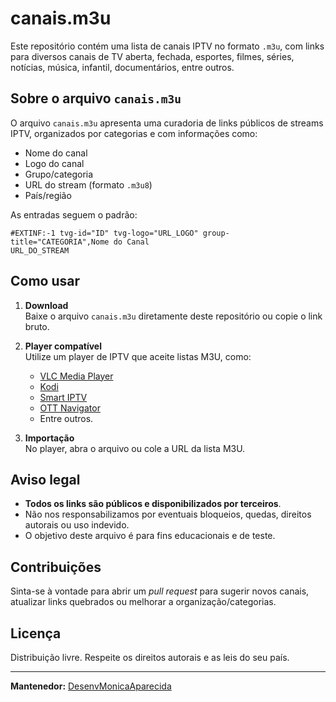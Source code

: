 # canais.m3u

Este repositório contém uma lista de canais IPTV no formato `.m3u`, com links para diversos canais de TV aberta, fechada, esportes, filmes, séries, notícias, música, infantil, documentários, entre outros.

## Sobre o arquivo `canais.m3u`

O arquivo `canais.m3u` apresenta uma curadoria de links públicos de streams IPTV, organizados por categorias e com informações como:

- Nome do canal
- Logo do canal
- Grupo/categoria
- URL do stream (formato `.m3u8`)
- País/região

As entradas seguem o padrão:

```
#EXTINF:-1 tvg-id="ID" tvg-logo="URL_LOGO" group-title="CATEGORIA",Nome do Canal
URL_DO_STREAM
```

## Como usar

1. **Download**  
   Baixe o arquivo `canais.m3u` diretamente deste repositório ou copie o link bruto.

2. **Player compatível**  
   Utilize um player de IPTV que aceite listas M3U, como:
   - [VLC Media Player](https://www.videolan.org/vlc/)
   - [Kodi](https://kodi.tv/)
   - [Smart IPTV](https://siptv.app/)
   - [OTT Navigator](https://play.google.com/store/apps/details?id=studio.scillarium.ottnavigator)
   - Entre outros.

3. **Importação**  
   No player, abra o arquivo ou cole a URL da lista M3U.

## Aviso legal

- **Todos os links são públicos e disponibilizados por terceiros**.  
- Não nos responsabilizamos por eventuais bloqueios, quedas, direitos autorais ou uso indevido.  
- O objetivo deste arquivo é para fins educacionais e de teste.

## Contribuições

Sinta-se à vontade para abrir um _pull request_ para sugerir novos canais, atualizar links quebrados ou melhorar a organização/categorias.

## Licença

Distribuição livre. Respeite os direitos autorais e as leis do seu país.

---

**Mantenedor:** [DesenvMonicaAparecida](https://github.com/DesenvMonicaAparecida)
